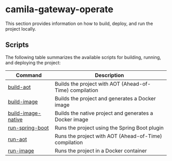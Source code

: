 # camila-gateway-operate

This section provides information on how to build, deploy, and run the project locally.

## Scripts

The following table summarizes the available scripts for building, running, and deploying the project:

| Command                                       | Description                                             |
|-----------------------------------------------|---------------------------------------------------------|
| [build-aot](./build-aot.sh)                   | Builds the project with AOT (Ahead-of-Time) compilation |
| [build-image](./build-image.sh)               | Builds the project and generates a Docker image         |
| [build-image-native](./build-image-native.sh) | Builds the native project and generates a Docker image  |
| [run-spring-boot](./run-spring-boot.sh)       | Runs the project using the Spring Boot plugin           |
| [run-aot](./run-aot.sh)                       | Runs the project with AOT (Ahead-of-Time) compilation   |
| [run-image](./run-image.sh)                   | Runs the project in a Docker container                  |
